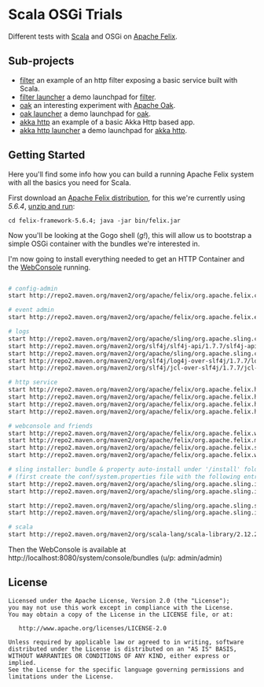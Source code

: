 
Scala OSGi Trials
=================

Different tests with [Scala](https://www.scala-lang.org/) and OSGi on [Apache Felix](https://felix.apache.org).


Sub-projects
------------

  - [filter](/tiny-filter) an example of an http filter exposing a basic service built with Scala.
  - [filter launcher](/tiny-filter-launcher) a demo launchpad for [filter](/tiny-filter).
  - [oak](/tiny-oak) an interesting experiment with [Apache Oak](http://jackrabbit.apache.org/oak).
  - [oak launcher](/tiny-oak-launcher) a demo launchpad for [oak](/tiny-oak).
  - [akka http](/tiny-akka-http) an example of a basic Akka Http based app.
  - [akka http launcher](/tiny-akka-http-launcher) a demo launchpad for [akka http](/tiny-akka-http).


Getting Started
---------------

Here you'll find some info how you can build a running Apache Felix system 
with all the basics you need for Scala.

First download an [Apache Felix distribution](https://felix.apache.org/downloads.cgi), 
for this we're currently using _5.6.4_, [unzip and run](https://felix.apache.org/documentation/subprojects/apache-felix-framework/apache-felix-framework-usage-documentation.html):

    cd felix-framework-5.6.4; java -jar bin/felix.jar

Now you'll be looking at the Gogo shell (_g!_), this will allow us to bootstrap a simple OSGi container with the bundles we're interested in.

I'm now going to install everything needed to get an HTTP Container and the [WebConsole](https://felix.apache.org/documentation/subprojects/apache-felix-web-console.html) running.


```bash

# config-admin
start http://repo2.maven.org/maven2/org/apache/felix/org.apache.felix.configadmin/1.8.8/org.apache.felix.configadmin-1.8.8.jar

# event admin
start http://repo2.maven.org/maven2/org/apache/felix/org.apache.felix.eventadmin/1.4.4/org.apache.felix.eventadmin-1.4.4.jar

# logs
start http://repo2.maven.org/maven2/org/apache/sling/org.apache.sling.commons.log/4.0.6/org.apache.sling.commons.log-4.0.6.jar
start http://repo2.maven.org/maven2/org/slf4j/slf4j-api/1.7.7/slf4j-api-1.7.7.jar
start http://repo2.maven.org/maven2/org/apache/sling/org.apache.sling.commons.logservice/1.0.6/org.apache.sling.commons.logservice-1.0.6.jar
start http://repo2.maven.org/maven2/org/slf4j/log4j-over-slf4j/1.7.7/log4j-over-slf4j-1.7.7.jar
start http://repo2.maven.org/maven2/org/slf4j/jcl-over-slf4j/1.7.7/jcl-over-slf4j-1.7.7.jar

# http service
start http://repo2.maven.org/maven2/org/apache/felix/org.apache.felix.http.api/3.0.0/org.apache.felix.http.api-3.0.0.jar
start http://repo2.maven.org/maven2/org/apache/felix/org.apache.felix.http.servlet-api/1.1.2/org.apache.felix.http.servlet-api-1.1.2.jar
start http://repo2.maven.org/maven2/org/apache/felix/org.apache.felix.http.jetty/3.4.2/org.apache.felix.http.jetty-3.4.2.jar
start http://repo2.maven.org/maven2/org/apache/felix/org.apache.felix.http.whiteboard/3.0.0/org.apache.felix.http.whiteboard-3.0.0.jar

# webconsole and friends
start http://repo2.maven.org/maven2/org/apache/felix/org.apache.felix.webconsole/4.3.4/org.apache.felix.webconsole-4.3.4-all.jar
start http://repo2.maven.org/maven2/org/apache/felix/org.apache.felix.metatype/1.1.2/org.apache.felix.metatype-1.1.2.jar
start http://repo2.maven.org/maven2/org/apache/felix/org.apache.felix.scr/2.0.10/org.apache.felix.scr-2.0.10.jar
start http://repo2.maven.org/maven2/org/apache/felix/org.apache.felix.webconsole.plugins.event/1.1.6/org.apache.felix.webconsole.plugins.event-1.1.6.jar

# sling installer: bundle & property auto-install under '/install' folder
# (first create the conf/system.properties file with the following entry 'sling.fileinstall.dir=install')
start http://repo2.maven.org/maven2/org/apache/sling/org.apache.sling.installer.core/3.8.10/org.apache.sling.installer.core-3.8.10.jar
start http://repo2.maven.org/maven2/org/apache/sling/org.apache.sling.installer.factory.configuration/1.1.2/org.apache.sling.installer.factory.configuration-1.1.2.jar

start http://repo2.maven.org/maven2/org/apache/sling/org.apache.sling.settings/1.3.8/org.apache.sling.settings-1.3.8.jar
start http://repo2.maven.org/maven2/org/apache/sling/org.apache.sling.installer.provider.file/1.1.0/org.apache.sling.installer.provider.file-1.1.0.jar

# scala
start http://repo2.maven.org/maven2/org/scala-lang/scala-library/2.12.2/scala-library-2.12.2.jar

```

Then the WebConsole is available at http://localhost:8080/system/console/bundles (u/p: admin/admin)

License
-------

```
Licensed under the Apache License, Version 2.0 (the "License");
you may not use this work except in compliance with the License.
You may obtain a copy of the License in the LICENSE file, or at:

   http://www.apache.org/licenses/LICENSE-2.0

Unless required by applicable law or agreed to in writing, software
distributed under the License is distributed on an "AS IS" BASIS,
WITHOUT WARRANTIES OR CONDITIONS OF ANY KIND, either express or implied.
See the License for the specific language governing permissions and
limitations under the License.
```

